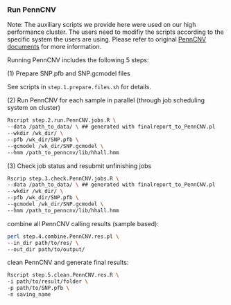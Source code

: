 ### Run PennCNV

Note: The auxiliary scripts we provide here were used on our high performance cluster. The users need to modifiy the scripts according to the specific system the users are using. Please refer to original [PennCNV documents](http://penncnv.openbioinformatics.org/en/latest/) for more information.

Running PennCNV includes the following 5 steps:

(1) Prepare SNP.pfb and SNP.gcmodel files

See scripts in `step.1.prepare.files.sh` for details.

(2) Run PennCNV for each sample in parallel (through job scheduling system on cluster)
```sh 
Rscript step.2.run.PennCNV.jobs.R \
--data /path_to_data/ \ ## generated with finalreport_to_PennCNV.pl
--wkdir /wk_dir/ \
--pfb /wk_dir/SNP.pfb \
--gcmodel /wk_dir/SNP.gcmodel \
--hmm /path_to_penncnv/lib/hhall.hmm
```

(3) Check job status and resubmit unfinishing jobs
```sh
Rscrip step.3.check.PennCNV.jobs.R \
--data /path_to_data/ \ ## generated with finalreport_to_PennCNV.pl
--wkdir /wk_dir/ \
--pfb /wk_dir/SNP.pfb \
--gcmodel /wk_dir/SNP.gcmodel \
--hmm /path_to_penncnv/lib/hhall.hmm
```

combine all PennCNV calling results (sample based):
```sh
perl step.4.combine.PennCNV.res.pl \
--in_dir path/to/res/ \
--out_dir path/to/output/
```

clean PennCNV and generate final results:
```sh
Rscript step.5.clean.PennCNV.res.R \
-i path/to/result/folder \
-p path/to/SNP.pfb \
-n saving_name
```
